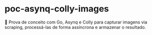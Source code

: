# poc-asynq-colly-images
🧪 Prova de conceito com Go, Asynq e Colly para capturar imagens via scraping, processá-las de forma assíncrona e armazenar o resultado.
